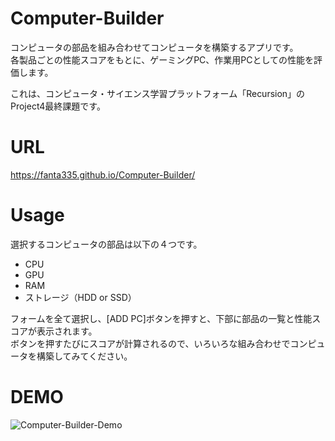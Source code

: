 # Computer-Builder
コンピュータの部品を組み合わせてコンピュータを構築するアプリです。  
各製品ごとの性能スコアをもとに、ゲーミングPC、作業用PCとしての性能を評価します。

これは、コンピュータ・サイエンス学習プラットフォーム「Recursion」のProject4最終課題です。

# URL
https://fanta335.github.io/Computer-Builder/

# Usage
選択するコンピュータの部品は以下の４つです。
- CPU
- GPU
- RAM
- ストレージ（HDD or SSD）  
  
フォームを全て選択し、[ADD PC]ボタンを押すと、下部に部品の一覧と性能スコアが表示されます。  
ボタンを押すたびにスコアが計算されるので、いろいろな組み合わせでコンピュータを構築してみてください。

# DEMO  
![Computer-Builder-Demo](https://user-images.githubusercontent.com/64186927/127759822-1cf8b5dd-47d7-4f39-95a8-b73ad420e9e7.gif)
